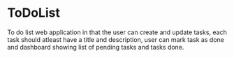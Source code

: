 # ToDoList
To do list web application in that the user can create and update tasks, each task should atleast have a title and description, user can mark task as done and dashboard showing list of pending tasks and tasks done.
